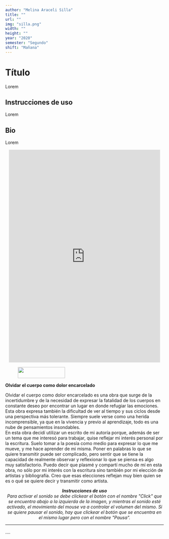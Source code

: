 ```yaml
---
author: "Melina Araceli Silla"
title: ""
url: ""
img: "silla.png"
width: ""
height: ""
year: "2020"
semester: "Segundo"
shift: "Mañana"
---
```


<p></p>

# Título

Lorem 

## Instrucciones de uso 

Lorem

## Bio

Lorem

<!-- wp:html -->
<p align="center"><iframe width="480" height="673" frameborder="0" scrolling="no" style="width:480px; margin:0 auto!important;border: 1px solid #F2F2F3; z-index: 100;" src="https://editor.p5js.org/melinasilla/embed/RtDTSYudY"></iframe></p>
<!-- /wp:html -->

<!-- wp:image {"id":604,"align":"center","width":150,"height":35} -->
<div class="wp-block-image"><figure class="aligncenter is-resized"><img src="https://am1-lacabanne.atamvirtual.com.ar/wp-content/uploads/2020/12/usabilidad-AM12020-siMobile.png" alt="" class="wp-image-604" width="150" height="35"/></figure></div>
<!-- /wp:image -->

<!-- wp:paragraph -->
<p><strong>Olvidar el cuerpo como dolor encarcelado</strong></p>
<!-- /wp:paragraph -->

<!-- wp:paragraph -->
<p>Olvidar el cuerpo como dolor encarcelado es una obra que surge de la incertidumbre y de la necesidad de expresar la fatalidad de los cuerpos en constante deseo por encontrar un lugar en donde refugiar las emociones. Esta obra expresa también la dificultad de ver al tiempo y sus ciclos desde una perspectiva más tolerante. Siempre suele verse como una herida incomprensible, ya que en la vivencia y previo al aprendizaje, todo es una nube de pensamientos insondables.<br> En esta obra decidí utilizar un escrito de mi autoría porque, además de ser un tema que me interesó para trabajar, quise reflejar mi interés personal por la escritura. Suelo tomar a la poesía como medio para expresar lo que me mueve, y me hace aprender de mi misma.  Poner en palabras lo que se quiere transmitir puede ser complicado, pero sentir que se tiene la capacidad de realmente observar y reflexionar lo que se piensa es algo muy satisfactorio. Puedo decir que plasmé y compartí mucho de mí en esta obra, no sólo por mi interés con la escritura sino también por mi elección de artistas y bibliografía. Creo que esas elecciones reflejan muy bien quien se es o qué se quiere decir y transmitir como artista.</p>
<!-- /wp:paragraph -->

<!-- wp:paragraph {"align":"center"} -->
<p style="text-align:center"><strong><em>Instrucciones de uso</em></strong><em><br>Para activar el sonido se debe clickear el botón con el nombre "Click" que se encuentra abajo a la izquierda de la imagen, y mientras el sonido esté activado, el movimiento del mouse va a controlar el volumen del mismo. Si se quiere pausar el sonido, hay que clickear el botón que se encuentra en el mismo lugar pero con el nombre "Pausa".</em></p>
<!-- /wp:paragraph -->

<!-- wp:separator -->
<hr class="wp-block-separator"/>
<!-- /wp:separator -->

<!-- wp:paragraph -->
<p>....</p>
<!-- /wp:paragraph -->